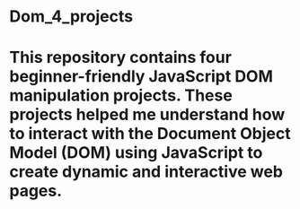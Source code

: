 # Dom_4_projects
# This repository contains four beginner-friendly JavaScript DOM manipulation projects. These projects helped me understand how to interact with the Document Object Model (DOM) using JavaScript to create dynamic and interactive web pages.

